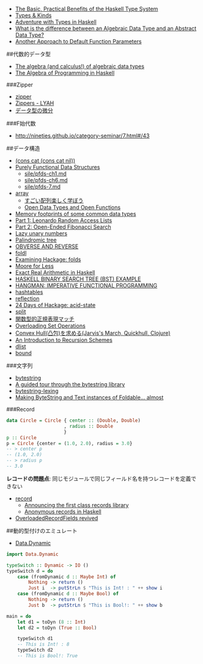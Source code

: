 * [The Basic, Practical Benefits of the Haskell Type System](http://mechanical-elephant.com/thoughts/2015-08-10-the-pratical-benefits-of-haskell-typesystem/)
* [Types & Kinds](http://slpopejoy.github.io/2015/04/10/Types/)
* [Adventure with Types in Haskell](https://www.youtube.com/watch?v=6COvD8oynmI)
* [What is the difference between an Algebraic Data Type and an Abstract Data Type?](http://www.reddit.com/r/haskell/comments/38grqx/what_is_the_difference_between_an_algebraic_data/)
* [Another Approach to Default Function Parameters](https://ocharles.org.uk/blog/posts/2015-07-23-another-approach-to-default-variables.html)

##代数的データ型
* [The algebra (and calculus!) of algebraic data types](https://codewords.recurse.com/issues/three/algebra-and-calculus-of-algebraic-data-types)
* [The Algebra of Programming in Haskell](http://www.cs.ox.ac.uk/research/pdt/ap/dgp/workshop2004/oliveira.pdf)

###Zipper
* [zipper](https://hackage.haskell.org/package/zipper)
* [Zippers - LYAH](http://learnyouahaskell.com/zippers)
* [データ型の微分](http://ja.wikibooks.org/wiki/Haskell/Zippers#.E3.83.87.E3.83.BC.E3.82.BF.E5.9E.8B.E3.81.AE.E5.BE.AE.E5.88.86)

###F始代数
* http://nineties.github.io/category-seminar/7.html#/43

##データ構造
* [(cons cat (cons cat nil))](https://twitter.com/lvsn/status/533685461957349376)
* [Purely Functional Data Structures](http://www.cs.cmu.edu/~rwh/theses/okasaki.pdf)
  * [sile/pfds-ch1.md](https://gist.github.com/sile/e0cb80dc021ecb2d772d)
  * [sile/pfds-ch6.md](https://gist.github.com/sile/8fc169d694fa5f02fe2c)
  * [sile/pfds-7.md](https://gist.github.com/sile/9861a9d240eeb55555c2)
* [array](https://hackage.haskell.org/package/array)
  * [すごい配列楽しく学ぼう](http://www.slideshare.net/xenophobia__/ss-14558187)
  * [Open Data Types and Open Functions](https://www.cs.ox.ac.uk/people/ralf.hinze/publications/PPDP06.pdf)
* [Memory footprints of some common data types](http://blog.johantibell.com/2011/06/memory-footprints-of-some-common-data.html)
* [Part 1: Leonardo Random Access Lists](https://www.fpcomplete.com/user/edwardk/fibonacci/leonardo)
* [Part 2: Open-Ended Fibonacci Search](https://www.fpcomplete.com/user/edwardk/fibonacci/search)
* [Lazy unary numbers](http://www.edofic.com/posts/2015-05-03-unary-numbers.html)
* [Palindromic tree](http://adilet.org/blog/25-09-14/)
* [OBVERSE AND REVERSE](http://www.stackbuilders.com/news/obverse-and-reverse)
* [foldl](https://hackage.haskell.org/package/foldl)
* [Examining Hackage: folds](http://jozefg.bitbucket.org/posts/2014-12-27-folds.html)
* [Moore for Less](https://www.fpcomplete.com/user/edwardk/moore)
* [Exact Real Arithmetic in Haskell](https://www.youtube.com/watch?v=LJQgYBQFtSE)
* [HASKELL BINARY SEARCH TREE (BST) EXAMPLE](http://haskelle.blogspot.jp/2015/06/haskell-binary-search-tree-bst-example.html)
* [HANGMAN: IMPERATIVE FUNCTIONAL PROGRAMMING](http://www.stackbuilders.com/news/hangman-imperative-functional-programming)
* [hashtables](https://hackage.haskell.org/package/hashtables)
* [reflection](http://hackage.haskell.org/package/reflection)
* [24 Days of Hackage: acid-state](https://ocharles.org.uk/blog/posts/2013-12-14-24-days-of-hackage-acid-state.html)
* [split](https://hackage.haskell.org/package/split)
* [関数型的正規表現マッチ](https://research.preferred.jp/2010/11/regexp-play/)
* [Overloading Set Operations](http://athanclark.github.io/posts/2015-08-07-overloading-sets.html)
* [Convex Hull(凸包)を求める(Jarvis's March, Quickhull, Clojure)](http://uid0130.blogspot.jp/2015/08/convex-hulljarviss-march-quickhull.html)
* [An Introduction to Recursion Schemes](http://patrickthomson.ghost.io/an-introduction-to-recursion-schemes/)
* [dlist](http://hackage.haskell.org/package/dlist)
* [bound](http://hackage.haskell.org/package/bound)

###文字列
* [bytestring](https://hackage.haskell.org/package/bytestring)
* [A guided tour through the bytestring library](http://meiersi.github.io/HaskellerZ/meetups/2012%2001%2019%20-%20The%20bytestring%20library/slides.html)
* [bytestring-lexing](http://hackage.haskell.org/package/bytestring-lexing)
* [Making ByteString and Text instances of Foldable… almost](http://aaronrotenberg.com/blog/2015/08/making-bytestring-and-text-instances-of-foldable-almost/)

###Record

```haskell
data Circle = Circle { center :: (Double, Double)
                     , radius :: Double
                     }
p :: Circle
p = Circle {center = (1.0, 2.0), radius = 3.0}
-- > center p
-- (1.0, 2.0)
-- > radius p
-- 3.0
```

**レコードの問題点**: 同じモジュールで同じフィールド名を持つレコードを定義できない

* [record](http://hackage.haskell.org/package/record)
  * [Announcing the first class records library](http://nikita-volkov.github.io/record/)
  * [Anonymous records in Haskell](http://www.techcast.com/events/bigtechday8/maffei-1005/?q=maffei-1005)
* [OverloadedRecordFields revived](http://www.well-typed.com/blog/2015/03/overloadedrecordfields-revived/)

##動的型付けのエミュレート
* [Data.Dynamic](https://hackage.haskell.org/package/base/docs/Data-Dynamic.html)

```haskell
import Data.Dynamic

typeSwitch :: Dynamic -> IO ()
typeSwitch d = do
    case (fromDynamic d :: Maybe Int) of
        Nothing -> return ()
        Just i  -> putStrLn $ "This is Int! : " ++ show i
    case (fromDynamic d :: Maybe Bool) of
        Nothing -> return ()
        Just b  -> putStrLn $ "This is Bool!: " ++ show b

main = do
    let d1 = toDyn (8 :: Int)
    let d2 = toDyn (True :: Bool)

    typeSwitch d1
    -- This is Int! : 8
    typeSwitch d2
    -- This is Bool!: True
```
